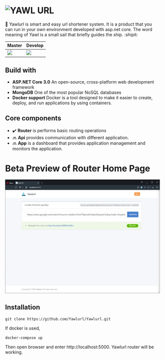 <h1> <img src="https://avatars2.githubusercontent.com/u/45673127?s=36&v=4"
  style="float:left;"/>
    YAWL URL</h1>

:link: Yawlurl is smart and easy url shortener system. It is a product that you can run in your own environment developed with asp.net core. The word meaning of Yawl is a small sail that briefly guides the ship. :shipit:

| Master | Develop |
|--------|---------|
| <img src="https://ci.appveyor.com/api/projects/status/gy5y84vsgnia42wb/branch/master?svg=true" />    | <img src="https://ci.appveyor.com/api/projects/status/mcb8k62d9alpoya2/branch/develop?svg=true" />   |

## Build with
    
* **ASP.NET Core 3.0** An open-source, cross-platform web development framework 
* **MongoDB** One of the most popular NoSQL databases
* **Docker support** Docker is a tool designed to make it easier to create, deploy, and run applications by using containers.

## Core components
  * :heavy_check_mark: **Router** is performs basic routing operations 
  * :soon: **Api** provides communication with different application. 
  * :soon: **App** is a dashboard that provides application management and monitors the application.

# Beta Preview of Router Home Page

![image](./docs/img/router.jpg)

## Installation

    git clone https://github.com/Yawlurl/Yawlurl.git

If docker is used, 

    docker-compose up

Then open browser and enter http://localhost:5000. Yawlurl router will be working.